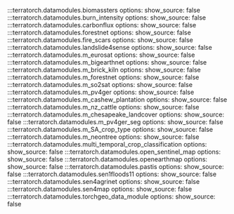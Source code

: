 :::terratorch.datamodules.biomassters
    options:
        show_source: false
:::terratorch.datamodules.burn_intensity
    options:
        show_source: false
:::terratorch.datamodules.carbonflux
    options:
        show_source: false
:::terratorch.datamodules.forestnet
    options:
        show_source: false
:::terratorch.datamodules.fire_scars
    options:
        show_source: false
:::terratorch.datamodules.landslide4sense
    options:
        show_source: false
:::terratorch.datamodules.m_eurosat
    options:
        show_source: false
:::terratorch.datamodules.m_bigearthnet
    options:
        show_source: false
:::terratorch.datamodules.m_brick_kiln
    options:
        show_source: false
:::terratorch.datamodules.m_forestnet
    options:
        show_source: false
:::terratorch.datamodules.m_so2sat
    options:
        show_source: false
:::terratorch.datamodules.m_pv4ger
    options:
        show_source: false
:::terratorch.datamodules.m_cashew_plantation
    options:
        show_source: false
:::terratorch.datamodules.m_nz_cattle
    options:
        show_source: false
:::terratorch.datamodules.m_chesapeake_landcover
    options:
        show_source: false
:::terratorch.datamodules.m_pv4ger_seg
    options:
        show_source: false
:::terratorch.datamodules.m_SA_crop_type
    options:
        show_source: false
:::terratorch.datamodules.m_neontree
    options:
        show_source: false
:::terratorch.datamodules.multi_temporal_crop_classification
    options:
        show_source: false
:::terratorch.datamodules.open_sentinel_map
    options:
        show_source: false
:::terratorch.datamodules.openearthmap
    options:
        show_source: false
:::terratorch.datamodules.pastis
    options:
        show_source: false
:::terratorch.datamodules.sen1floods11
    options:
        show_source: false
:::terratorch.datamodules.sen4agrinet
    options:
        show_source: false
:::terratorch.datamodules.sen4map
    options:
        show_source: false
:::terratorch.datamodules.torchgeo_data_module
    options:
        show_source: false

